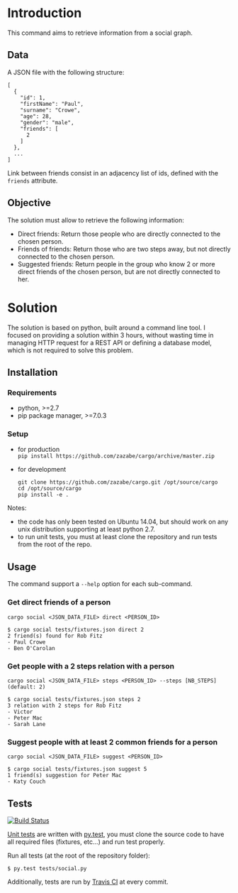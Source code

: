 # Introduction

This command aims to retrieve information from a social graph.

## Data

A JSON file with the following structure:
```
[
  {
    "id": 1,
    "firstName": "Paul",
    "surname": "Crowe",
    "age": 28,
    "gender": "male",
    "friends": [
      2
    ]
  },
  ...
]
```

Link between friends consist in an adjacency list of ids, defined with the `friends` attribute.

## Objective

The solution must allow to retrieve the following information:

- Direct friends: Return those people who are directly connected to the chosen person.
- Friends of friends: Return those who are two steps away, but not directly connected to the chosen person.
- Suggested friends: Return people in the group who know 2 or more direct friends of the chosen person, but are not directly connected to her.


# Solution

The solution is based on python, built around a command line tool. 
I focused on providing a solution within 3 hours, without wasting time in managing HTTP request 
for a REST API or defining a database model, which is not required to solve this problem.

## Installation

### Requirements

- python, >=2.7
- pip package manager, >=7.0.3

### Setup

- for production  
  `pip install https://github.com/zazabe/cargo/archive/master.zip`

- for development   
  ```
  git clone https://github.com/zazabe/cargo.git /opt/source/cargo
  cd /opt/source/cargo 
  pip install -e .
  ```

Notes: 
- the code has only been tested on Ubuntu 14.04, but should work on any unix distribution supporting at least python 2.7.
- to run unit tests, you must at least clone the repository and run tests from the root of the repo.


## Usage

The command support a `--help` option for each sub-command.

### Get direct friends of a person

```
cargo social <JSON_DATA_FILE> direct <PERSON_ID>

$ cargo social tests/fixtures.json direct 2
2 friend(s) found for Rob Fitz
- Paul Crowe
- Ben O'Carolan
```

### Get people with a 2 steps relation with a person

```
cargo social <JSON_DATA_FILE> steps <PERSON_ID> --steps [NB_STEPS] (default: 2)

$ cargo social tests/fixtures.json steps 2
3 relation with 2 steps for Rob Fitz
- Victor
- Peter Mac
- Sarah Lane
```

### Suggest people with at least 2 common friends for a person

```
cargo social <JSON_DATA_FILE> suggest <PERSON_ID>

$ cargo social tests/fixtures.json suggest 5
1 friend(s) suggestion for Peter Mac
- Katy Couch
```

## Tests

[![Build Status](https://travis-ci.org/zazabe/cargo.png?branch=master)](https://travis-ci.org/zazabe/cargo)

[Unit tests][test_source] are written with [py.test][py_test], you must clone the source code to have all required files (fixtures, etc...) and run test properly.

Run all tests (at the root of the repository folder):
```
$ py.test tests/social.py
```

Additionally, tests are run by [Travis CI][travis] at every commit.


  [py_test]: http://pytest.org/latest/
  [test_source]: https://github.com/zazabe/cargo/blob/master/tests/social.py
  [travis]: https://travis-ci.org/

